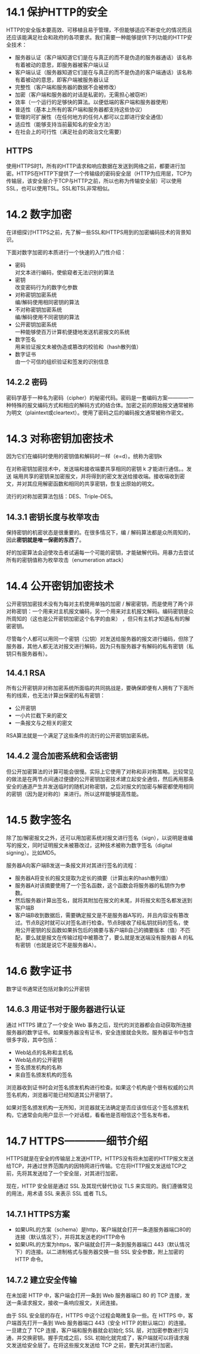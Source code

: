 # 14.1 保护HTTP的安全

HTTP的安全版本要高效、可移植且易于管理，不但能够适应不断变化的情况而且还应该能满足社会和政府的各项要求。我们需要一种能够提供下列功能的HTTP安全技术：

- 服务器认证（客户端知道它们是在与真正的而不是伪造的服务器通话）该名称有着被动的意思，即服务器被客户端认证
- 客户端认证（服务器知道它们是在与真正的而不是伪造的客户端通话）该名称有着被动的意思，即客户端被服务器认证
- 完整性（客户端和服务器的数据不会被修改）
- 加密（客户端和服务器的对话是私密的，无需担心被窃听）
- 效率（一个运行的足够快的算法。以便低端的客户端和服务器使用）
- 普适性（基本上所有的客户端和服务器都支持这些协议）
- 管理的可扩展性（在任何地方的任何人都可以立即进行安全通信）
- 适应性（能够支持当前最知名的安全方法）
- 在社会上的可行性（满足社会的政治文化需要）

## HTTPS
使用HTTPS时1，所有的HTTP请求和响应数据在发送到网络之前，都要进行加密。HTTPS在HTTP下提供了一个传输级的密码安全层（HTTP为应用层，TCP为传输层，该安全层介于TCP与HTTP之前，所以也称为传输安全层）可以使用SSL，也可以使用TSL。SSL和TSL非常相似。

# 14.2 数字加密
在详细探讨HTTPS之前，先了解一些SSL和HTTPS用到的加密编码技术的背景知识。

下面对数字加密的本质进行一个快速的入门性介绍： 

- 密码  
对文本进行编码，使偷窥者无法识别的算法
- 密钥  
改变密码行为的数字化参数
- 对称密钥加密系统  
编/解码使用相同密钥的算法
- 不对称密钥加密系统  
编/解码使用不同密钥的算法
- 公开密钥加密系统  
一种能够使百万计算机便捷地发送机密报文的系统
- 数字签名  
用来验证报文未被伪造或篡改的校验和（hash散列值）
- 数字证书  
由一个可信的组织验证和签发的识别信息

## 14.2.2 密码
密码学基于一种名为密码（cipher）的秘密代码。密码是一套编码方案————一种特殊的报文编码方式和相应的解码方式的结合体。加密之前的原始报文通常被称为明文（plaintext或cleartext）。使用了密码之后的编码报文通常被称作密文。

# 14.3 对称密钥加密技术
因为它们在编码时使用的密钥值和解码时一样（e=d）。统称为密钥k

在对称密钥加密技术中，发送端和接收端要共享相同的密钥 k 才能进行通信。。发送
端用共享的密钥来加密报文，并将得到的密文发送给接收端。接收端收到密文，并对其应用解密函数和相同的共享密钥，恢复出原始的明文。

流行的对称加密算法包括：DES、Triple-DES。

## 14.3.1 密钥长度与枚举攻击
保持密钥的机密状态是很重要的。在很多情况下，编 / 解码算法都是众所周知的，因此**密钥就是唯一保密的东西**了。

好的加密算法会迫使攻击者试遍每一个可能的密钥，才能破解代码。用暴力去尝试所有的密钥值称为枚举攻击（enumeration  attack）

# 14.4 公开密钥加密技术
公开密钥加密技术没有为每对主机使用单独的加密 / 解密密钥，而是使用了两个非对称密钥：一个用来对主机报文编码，另一个用来对主机报文解码。编码密钥是众所周知的（这也是公开密钥加密这个名字的由来） ，但只有主机才知道私有的解密密钥。

尽管每个人都可以用同一个密钥（公钥）对发送给服务器的报文进行编码，但除了服务器，其他人都无法对报文进行解码，因为只有服务器才有解码的私有密钥（私钥只有服务器有）。


## 14.4.1 RSA
所有公开密钥非对称加密系统所面临的共同挑战是，要确保即便有人拥有了下面所有的线索，也无法计算出保密的私有密钥：

- 公开密钥
- 一小片拦截下来的密文
- 一条报文与之相关的密文

RSA算法就是一个满足了这些条件的流行的公开密钥加密系统。

## 14.4.2 混合加密系统和会话密钥

但公开加密算法的计算可能会很慢。实际上它使用了对称和非对称策略。比较常见的做法是在两节点间通过便捷的公开密钥加密技术建立起安全通信，然后再用那条安全的通道产生并发送临时的随机对称密钥，之后对报文的加密与解密都使用相同的密钥（因为是对称的）来进行。所以这样能够提高性能。

# 14.5 数字签名
除了加/解密报文之外，还可以用加密系统对报文进行签名（sign），以说明是谁编写的报文，同时证明报文未被篡改过，这种技术被称为数字签名（digital signing）。比如MD5。

服务器A向客户端B发送一条报文并对其进行签名的流程：  

- 服务器A将变长的报文提取为定长的摘要（计算出来的hash散列值）
- 服务器A对该摘要使用了一个签名函数，这个函数会将服务器的私钥作为参数。
- 然后服务器计算出签名，就将其附加在报文的末尾，并将报文和签名都发送到客户端B
- 客户端B收到数据后，需要确定报文是不是服务器A写的，并且内容没有篡改过。节点B这时就可以对签名进行检查。节点B接收了经私钥扰码的签名，使用公开密钥的反函数如果拆包后的摘要与客户端B自己的摘要版本（值）不匹配，要么就是报文在传输过程中被篡改了，要么就是发送端没有服务器 A 的私有密钥（也就是说它不是服务器A）。

# 14.6 数字证书
数字证书通常还包括对象的公开密钥

## 14.6.3 用证书对于服务器进行认证

通过 HTTPS 建立了一个安全 Web 事务之后，现代的浏览器都会自动获取所连接服务器的数字证书。如果服务器没有证书，安全连接就会失败。服务器证书中包含很多字段，其中包括：  

- Web站点的名称和主机名
- Web站点的公开密钥
- 签名颁发机构的名称
- 来自签名颁发机构的签名

浏览器收到证书时会对签名颁发机构进行检查。如果这个机构是个很有权威的公共签名机构，浏览器可能已经知道其公开密钥了。

如果对签名颁发机构一无所知，浏览器就无法确定是否应该信任这个签名颁发机构，它通常会向用户显示一个对话框，看看他是否相信这个签名发布者。

# 14.7 HTTPS————细节介绍
HTTPS就是在安全的传输层上发送HTTP。HTTPS没有将未加密的HTTP报文发送给TCP，并通过世界范围内的因特网进行传输。它在将HTTP报文发送给TCP之前，先将其发送给了一个安全层，对其进行加密。

现在，HTTP 安全层是通过 SSL 及其现代替代协议 TLS 来实现的。我们遵循常见的用法，用术语 SSL 来表示 SSL 或者 TLS。

## 14.7.1 HTTPS方案
- 如果URL的方案（schema）是http，客户端就会打开一条道服务器端口80的连接（默认情况下），并将其发送老的HTTP命令
- 如果URL的方案为https，客户端就会打开一条到服务器端口 443（默认情况下）的连接。以二进制格式与服务器交换一些 SSL 安全参数，附上加密的 HTTP 命令。

## 14.7.2 建立安全传输
在未加密 HTTP 中，客户端会打开一条到 Web 服务器端口 80 的 TCP 连接，发送一条请求报文，接收一条响应报文，关闭连接。

由于 SSL 安全层的存在，HTTPS 中这个过程会略微复杂一些。在 HTTPS 中，客户端首先打开一条到 Web 服务器端口 443（安全 HTTP 的默认端口）的连接。一旦建立了 TCP 连接，客户端和服务器就会初始化 SSL 层，对加密参数进行沟通，并交换密钥。握手完成之后，SSL 初始化就完成了，客户端就可以将请求报文发送给安全层了。在将这些报文发送给 TCP 之前，要先对其进行加密。